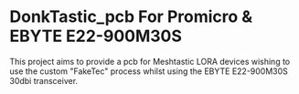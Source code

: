 # DonkTastic_pcb For Promicro & EBYTE E22-900M30S
This project aims to provide a pcb for Meshtastic LORA devices wishing to use the custom "FakeTec" 
process whilst using the EBYTE E22-900M30S 30dbi transceiver.
